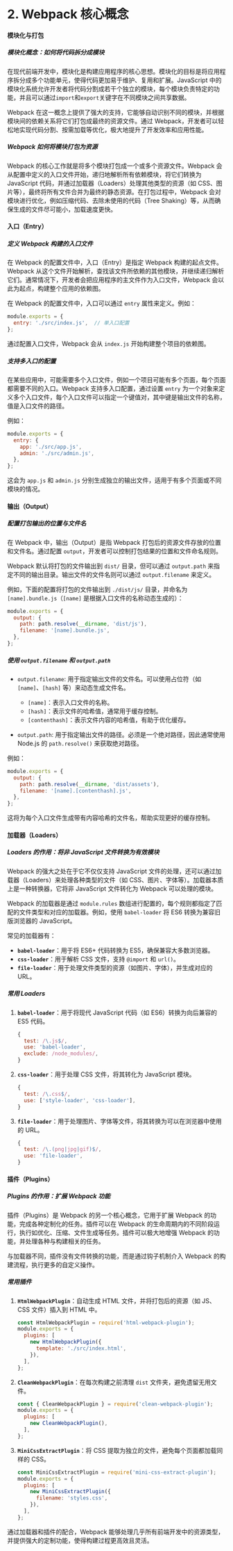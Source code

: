 # 2. **Webpack 核心概念**

#### **模块化与打包**

##### **模块化概念：如何将代码拆分成模块**

在现代前端开发中，模块化是构建应用程序的核心思想。模块化的目标是将应用程序拆分成多个功能单元，使得代码更加易于维护、复用和扩展。JavaScript 中的模块化系统允许开发者将代码分割成若干个独立的模块，每个模块负责特定的功能，并且可以通过`import`和`export`关键字在不同模块之间共享数据。

Webpack 在这一概念上提供了强大的支持，它能够自动识别不同的模块，并根据模块间的依赖关系将它们打包成最终的资源文件。通过 Webpack，开发者可以轻松地实现代码分割、按需加载等优化，极大地提升了开发效率和应用性能。

##### **Webpack 如何将模块打包为资源**

Webpack 的核心工作就是将多个模块打包成一个或多个资源文件。Webpack 会从配置中定义的入口文件开始，递归地解析所有依赖模块，将它们转换为 JavaScript 代码，并通过加载器（Loaders）处理其他类型的资源（如 CSS、图片等），最终将所有文件合并为最终的静态资源。在打包过程中，Webpack 会对模块进行优化，例如压缩代码、去除未使用的代码（Tree Shaking）等，从而确保生成的文件尽可能小，加载速度更快。

#### **入口（Entry）**

##### **定义 Webpack 构建的入口文件**

在 Webpack 的配置文件中，入口（Entry）是指定 Webpack 构建的起点文件。Webpack 从这个文件开始解析，查找该文件所依赖的其他模块，并继续递归解析它们。通常情况下，开发者会把应用程序的主文件作为入口文件，Webpack 会以此为起点，构建整个应用的依赖图。

在 Webpack 的配置文件中，入口可以通过 `entry` 属性来定义。例如：

```js
module.exports = {
  entry: './src/index.js',  // 单入口配置
};
```

通过配置入口文件，Webpack 会从 `index.js` 开始构建整个项目的依赖图。

##### **支持多入口的配置**

在某些应用中，可能需要多个入口文件，例如一个项目可能有多个页面，每个页面都需要不同的入口。Webpack 支持多入口配置，通过设置 `entry` 为一个对象来定义多个入口文件，每个入口文件可以指定一个键值对，其中键是输出文件的名称，值是入口文件的路径。

例如：

```js
module.exports = {
  entry: {
    app: './src/app.js',
    admin: './src/admin.js',
  },
};
```

这会为 `app.js` 和 `admin.js` 分别生成独立的输出文件，适用于有多个页面或不同模块的情况。

#### **输出（Output）**

##### **配置打包输出的位置与文件名**

在 Webpack 中，输出（Output）是指 Webpack 打包后的资源文件存放的位置和文件名。通过配置 `output`，开发者可以控制打包结果的位置和文件命名规则。

Webpack 默认将打包的文件输出到 `dist/` 目录，但可以通过 `output.path` 来指定不同的输出目录。输出文件的文件名则可以通过 `output.filename` 来定义。

例如，下面的配置将打包的文件输出到 `./dist/js/` 目录，并命名为 `[name].bundle.js`（`[name]` 是根据入口文件的名称动态生成的）：

```js
module.exports = {
  output: {
    path: path.resolve(__dirname, 'dist/js'),
    filename: '[name].bundle.js',
  },
};
```

##### **使用 `output.filename` 和 `output.path`**

- `output.filename`: 用于指定输出文件的文件名。可以使用占位符（如 `[name]`、`[hash]` 等）来动态生成文件名。
  - `[name]`：表示入口文件的名称。
  - `[hash]`：表示文件的哈希值，通常用于缓存控制。
  - `[contenthash]`：表示文件内容的哈希值，有助于优化缓存。

- `output.path`: 用于指定输出文件的路径。必须是一个绝对路径，因此通常使用 Node.js 的 `path.resolve()` 来获取绝对路径。

例如：

```js
module.exports = {
  output: {
    path: path.resolve(__dirname, 'dist/assets'),
    filename: '[name].[contenthash].js',
  },
};
```

这将为每个入口文件生成带有内容哈希的文件名，帮助实现更好的缓存控制。

#### **加载器（Loaders）**

##### **Loaders 的作用：将非 JavaScript 文件转换为有效模块**

Webpack 的强大之处在于它不仅仅支持 JavaScript 文件的处理，还可以通过加载器（Loaders）来处理各种类型的文件（如 CSS、图片、字体等）。加载器本质上是一种转换器，它将非 JavaScript 文件转化为 Webpack 可以处理的模块。

Webpack 的加载器是通过 `module.rules` 数组进行配置的，每个规则都指定了匹配的文件类型和对应的加载器。例如，使用 `babel-loader` 将 ES6 转换为兼容旧版浏览器的 JavaScript。

常见的加载器有：

- **`babel-loader`**：用于将 ES6+ 代码转换为 ES5，确保兼容大多数浏览器。
- **`css-loader`**：用于解析 CSS 文件，支持 `@import` 和 `url()`。
- **`file-loader`**：用于处理文件类型的资源（如图片、字体），并生成对应的 URL。

##### **常用 Loaders**

1. **`babel-loader`**：用于将现代 JavaScript 代码（如 ES6）转换为向后兼容的 ES5 代码。

   ```js
   {
     test: /\.js$/,
     use: 'babel-loader',
     exclude: /node_modules/,
   }
   ```

2. **`css-loader`**：用于处理 CSS 文件，将其转化为 JavaScript 模块。

   ```js
   {
     test: /\.css$/,
     use: ['style-loader', 'css-loader'],
   }
   ```

3. **`file-loader`**：用于处理图片、字体等文件，将其转换为可以在浏览器中使用的 URL。

   ```js
   {
     test: /\.(png|jpg|gif)$/,
     use: 'file-loader',
   }
   ```

#### **插件（Plugins）**

##### **Plugins 的作用：扩展 Webpack 功能**

插件（Plugins）是 Webpack 的另一个核心概念，它用于扩展 Webpack 的功能，完成各种定制化的任务。插件可以在 Webpack 的生命周期内的不同阶段运行，执行如优化、压缩、文件生成等任务。插件可以极大地增强 Webpack 的功能，并处理各种与构建相关的任务。

与加载器不同，插件没有文件转换的功能，而是通过钩子机制介入 Webpack 的构建流程，执行更多的自定义操作。

##### **常用插件**

1. **`HtmlWebpackPlugin`**：自动生成 HTML 文件，并将打包后的资源（如 JS、CSS 文件）插入到 HTML 中。

   ```js
   const HtmlWebpackPlugin = require('html-webpack-plugin');
   module.exports = {
     plugins: [
       new HtmlWebpackPlugin({
         template: './src/index.html',
       }),
     ],
   };
   ```

2. **`CleanWebpackPlugin`**：在每次构建之前清理 `dist` 文件夹，避免遗留无用文件。

   ```js
   const { CleanWebpackPlugin } = require('clean-webpack-plugin');
   module.exports = {
     plugins: [
       new CleanWebpackPlugin(),
     ],
   };
   ```

3. **`MiniCssExtractPlugin`**：将 CSS 提取为独立的文件，避免每个页面都加载同样的 CSS。

   ```js
   const MiniCssExtractPlugin = require('mini-css-extract-plugin');
   module.exports = {
     plugins: [
       new MiniCssExtractPlugin({
         filename: 'styles.css',
       }),
     ],
   };
   ```

通过加载器和插件的配合，Webpack 能够处理几乎所有前端开发中的资源类型，并提供强大的定制功能，使得构建过程更高效且灵活。

